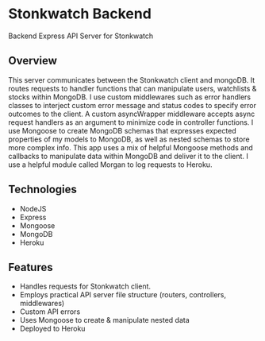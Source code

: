 # Stonkwatch Backend
Backend Express API Server for Stonkwatch

## Overview
This server communicates between the Stonkwatch client and mongoDB. It routes requests to handler functions that can manipulate users, watchlists & stocks within MongoDB. 
I use custom middlewares such as error handlers classes to interject custom error message and status codes to specify error outcomes to the client. A custom asyncWrapper middleware
accepts async request handlers as an argument to minimize code in controller functions. I use Mongoose to create MongoDB schemas that expresses expected properties of my models to MongoDB, as well as nested schemas to store more complex
info. This app uses a mix of helpful Mongoose methods and callbacks to manipulate data within MongoDB and deliver it to the client. I use a helpful module called Morgan to log requests to Heroku.

## Technologies
- NodeJS
- Express
- Mongoose
- MongoDB
- Heroku

## Features
- Handles requests for Stonkwatch client.
- Employs practical API server file structure (routers, controllers, middlewares)
- Custom API errors
- Uses Mongoose to create & manipulate nested data
- Deployed to Heroku


